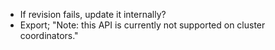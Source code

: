 - If revision fails, update it internally?
- Export; "Note: this API is currently not supported on cluster coordinators."